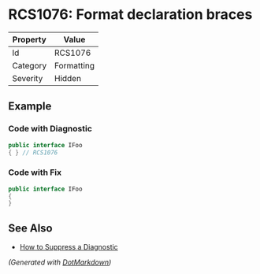 # RCS1076: Format declaration braces

| Property | Value      |
| -------- | ---------- |
| Id       | RCS1076    |
| Category | Formatting |
| Severity | Hidden     |

## Example

### Code with Diagnostic

```csharp
public interface IFoo
{ } // RCS1076
```

### Code with Fix

```csharp
public interface IFoo
{
}
```

## See Also

* [How to Suppress a Diagnostic](../HowToConfigureAnalyzers.md#how-to-suppress-a-diagnostic)


*\(Generated with [DotMarkdown](http://github.com/JosefPihrt/DotMarkdown)\)*